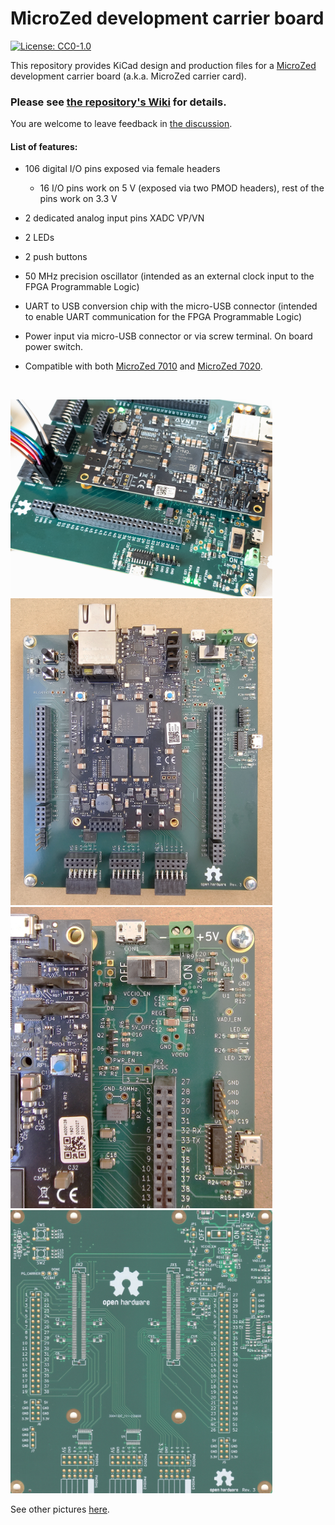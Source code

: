 # MicroZed development carrier board

[![License: CC0-1.0](https://licensebuttons.net/l/zero/1.0/80x15.png)](http://creativecommons.org/publicdomain/zero/1.0/)

This repository provides KiCad design and production files for a [MicroZed](https://www.avnet.com/wps/portal/us/products/avnet-boards/avnet-board-families/microzed/) development carrier board (a.k.a. MicroZed carrier card).

### Please see [the repository's Wiki](https://github.com/viktor-nikolov/MicroZed-carrier-board/wiki) for details.

You are welcome to leave feedback in [the discussion](https://github.com/viktor-nikolov/MicroZed-carrier-board/discussions).

#### List of features:

- 106 digital I/O pins exposed via female headers
  
  - 16 I/O pins work on 5 V (exposed via two PMOD headers), rest of the pins work on 3.3 V

- 2 dedicated analog input pins XADC VP/VN

- 2 LEDs

- 2 push buttons

- 50 MHz precision oscillator (intended as an external clock input to the FPGA Programmable Logic)

- UART to USB conversion chip with the micro-USB connector (intended to enable UART communication for the FPGA Programmable Logic)

- Power input via micro-USB connector or via screw terminal. On board power switch.

- Compatible with both [MicroZed 7010](https://www.avnet.com/shop/us/products/avnet-engineering-services/aes-z7mb-7z010-som-g-rev-h-3074457345644698173/?INTCMP=AMER-ECOMM-AVNET-BOARDS-AVT-INT-WEB-MICROZED-PRODUCTS-08282021) and [MicroZed 7020](https://www.avnet.com/shop/us/products/avnet-engineering-services/aes-z7mb-7z020-som-g-rev-h-3074457345644698177/?INTCMP=AMER-ECOMM-AVNET-BOARDS-AVT-INT-WEB-MICROZED-PRODUCTS-08282021).

&nbsp;

<img src="pictures\Carrier_board_with_MicroZed_2.jpg" title="" alt="Carrier board with MicroZed" width="419">    <img src="pictures\Carrier_board_with_MicroZed.jpg" title="" alt="Carrier board with MicroZed" width="419">    <img src="pictures\Carrier_board_detail.jpg" title="" alt="Carrier board detail" width="419">    <img src="pictures\PCB_front_scan.jpg" title="" alt="PCB front scan" width="419">

See other pictures [here](pictures).

